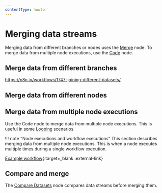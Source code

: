```yaml
---
contentType: howto
---
```


# Merging data streams

Merging data from different branches or nodes uses the [Merge](/integrations/builtin/core-nodes/n8n-nodes-base.merge/) node. To merge data from multiple node executions, use the [Code](/integrations/builtin/core-nodes/n8n-nodes-base.code/) node.


## Merge data from different branches

https://n8n.io/workflows/1747-joining-different-datasets/

## Merge data from different nodes

## Merge data from multiple node executions

Use the Code node to merge data from multiple node executions. This is useful in some [Looping](/flow-logic/looping/) scenarios.

!!! note "Node executions and workflow executions"
	This section describes merging data from multiple node executions. This is when a node executes multiple times during a single workflow execution. 

[Example workflow](https://n8n.io/workflows/1160-merge-data-for-multiple-executions/){:target=_blank .external-link}

## Compare and merge

The [Compare Datasets](/integrations/builtin/core-nodes/n8n-nodes-base.comparedatasets/) node compares data streams before merging them.
